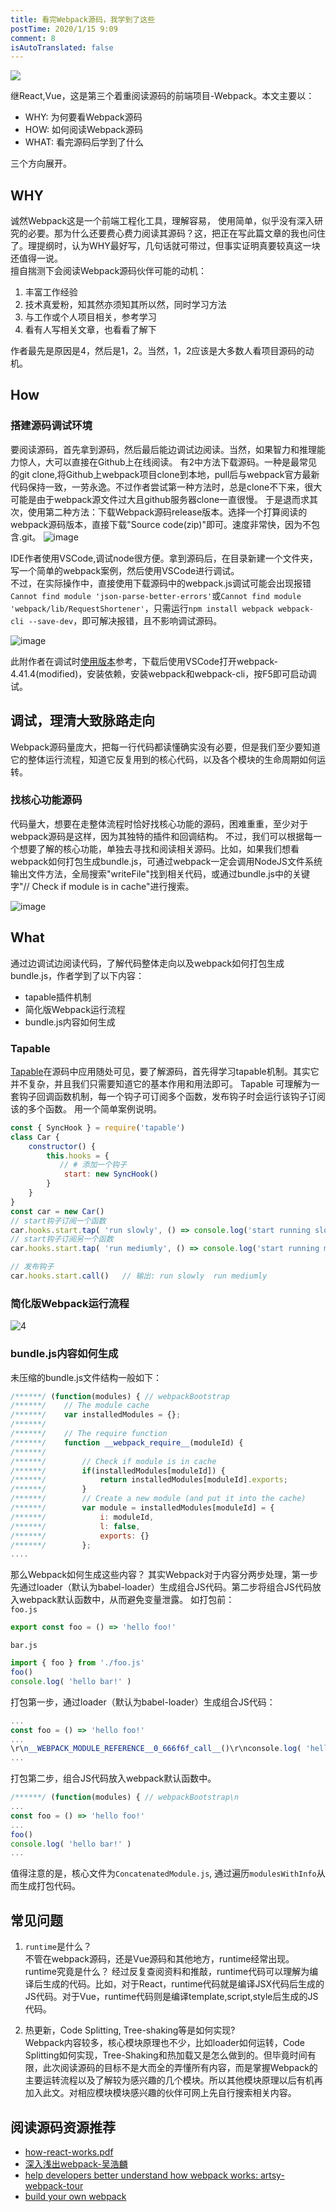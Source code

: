 ```yaml
---
title: 看完Webpack源码，我学到了这些
postTime: 2020/1/15 9:09
comment: 8
isAutoTranslated: false
---
```


![](https://user-images.githubusercontent.com/23733477/72396026-56ca7980-3776-11ea-8711-abf38176d1fe.png)

继React,Vue，这是第三个着重阅读源码的前端项目-Webpack。本文主要以：  
* WHY: 为何要看Webpack源码
* HOW: 如何阅读Webpack源码   
* WHAT: 看完源码后学到了什么 

三个方向展开。
## WHY
诚然Webpack这是一个前端工程化工具，理解容易， 使用简单，似乎没有深入研究的必要。那为什么还要费心费力阅读其源码？这，把正在写此篇文章的我也问住了。理提纲时，认为WHY最好写，几句话就可带过，但事实证明真要较真这一块还值得一说。    
擅自揣测下会阅读Webpack源码伙伴可能的动机：  
1. 丰富工作经验  
2. 技术真爱粉，知其然亦须知其所以然，同时学习方法  
3. 与工作或个人项目相关，参考学习  
4. 看有人写相关文章，也看看了解下      

作者最先是原因是4，然后是1，2。当然，1，2应该是大多数人看项目源码的动机。

## How 
### 搭建源码调试环境
要阅读源码，首先拿到源码，然后最后能边调试边阅读。当然，如果智力和推理能力惊人，大可以直接在Github上在线阅读。
有2中方法下载源码。一种是最常见的git clone,将Github上webpack项目clone到本地，pull后与webpack官方最新代码保持一致，一劳永逸。不过作者尝试第一种方法时，总是clone不下来，很大可能是由于webpack源文件过大且github服务器clone一直很慢。
于是退而求其次，使用第二种方法：下载Webpack源码release版本。选择一个打算阅读的webpack源码版本，直接下载"Source code(zip)"即可。速度非常快，因为不包含.git。
![image](https://user-images.githubusercontent.com/23733477/72396287-2a632d00-3777-11ea-9aa8-7ba669a1869a.png)


IDE作者使用VSCode,调试node很方便。拿到源码后，在目录新建一个文件夹，写一个简单的webpack案例，然后使用VSCode进行调试。    
不过，在实际操作中，直接使用下载源码中的webpack.js调试可能会出现报错`Cannot find module 'json-parse-better-errors'`或`Cannot find module 'webpack/lib/RequestShortener'`，只需运行`npm install webpack webpack-cli --save-dev`，即可解决报错，且不影响调试源码。

![image](https://user-images.githubusercontent.com/23733477/72396313-42d34780-3777-11ea-9216-a5b60904a2e0.png)



此附作者在调试时[使用版本](https://github.com/Terry-Su/learn-webpack/archive/0.0.1.zip)参考，下载后使用VSCode打开webpack-4.41.4(modified)，安装依赖，安装webpack和webpack-cli，按F5即可启动调试。

## 调试，理清大致脉路走向
Webpack源码量庞大，把每一行代码都读懂确实没有必要，但是我们至少要知道它的整体运行流程，知道它反复用到的核心代码，以及各个模块的生命周期如何运转。


### 找核心功能源码
代码量大，想要在走整体流程时恰好找核心功能的源码，困难重重，至少对于webpack源码是这样，因为其独特的插件和回调结构。
不过，我们可以根据每一个想要了解的核心功能，单独去寻找和阅读相关源码。比如，如果我们想看webpack如何打包生成bundle.js，可通过webpack一定会调用NodeJS文件系统输出文件方法，全局搜索"writeFile"找到相关代码，或通过bundle.js中的关键字"// Check if module is in cache"进行搜索。

![image](https://user-images.githubusercontent.com/23733477/72396333-51b9fa00-3777-11ea-9b46-509e137da8af.png)



## What
通过边调试边阅读代码，了解代码整体走向以及webpack如何打包生成bundle.js，作者学到了以下内容：
* tapable插件机制
* 简化版Webpack运行流程
* bundle.js内容如何生成

### Tapable
[Tapable](https://github.com/webpack/tapable)在源码中应用随处可见，要了解源码，首先得学习tapable机制。其实它并不复杂，并且我们只需要知道它的基本作用和用法即可。
Tapable 可理解为一套钩子回调函数机制，每一个钩子可订阅多个函数，发布钩子时会运行该钩子订阅该的多个函数。
用一个简单案例说明。
```js
const { SyncHook } = require('tapable')
class Car {
    constructor() {
        this.hooks = {
           // # 添加一个钩子
            start: new SyncHook()
        }
    }
}
const car = new Car()
// start钩子订阅一个函数
car.hooks.start.tap( 'run slowly', () => console.log('start running slowly')  )
// start钩子订阅另一个函数
car.hooks.start.tap( 'run mediumly', () => console.log('start running mediumly') )

// 发布钩子
car.hooks.start.call()   // 输出: run slowly  run mediumly
```


### 简化版Webpack运行流程
![4](https://user-images.githubusercontent.com/23733477/72341656-b89ecb00-3705-11ea-8bd8-7e7232333f3d.png)


### bundle.js内容如何生成
未压缩的bundle.js文件结构一般如下：
```js
/******/ (function(modules) { // webpackBootstrap
/******/ 	// The module cache
/******/ 	var installedModules = {};
/******/
/******/ 	// The require function
/******/ 	function __webpack_require__(moduleId) {
/******/
/******/ 		// Check if module is in cache
/******/ 		if(installedModules[moduleId]) {
/******/ 			return installedModules[moduleId].exports;
/******/ 		}
/******/ 		// Create a new module (and put it into the cache)
/******/ 		var module = installedModules[moduleId] = {
/******/ 			i: moduleId,
/******/ 			l: false,
/******/ 			exports: {}
/******/ 		};
....
```
那么Webpack如何生成这些内容？
其实Webpack对于内容分两步处理，第一步先通过loader（默认为babel-loader）生成组合JS代码。第二步将组合JS代码放入webpack默认函数中，从而避免变量泄露。
如打包前：  
`foo.js`  
```js
export const foo = () => 'hello foo!'
```

`bar.js` 
```js
import { foo } from './foo.js'
foo()
console.log( 'hello bar!' )
```

打包第一步，通过loader（默认为babel-loader）生成组合JS代码：
```js
...
const foo = () => 'hello foo!'
...
\r\n__WEBPACK_MODULE_REFERENCE__0_666f6f_call__()\r\nconsole.log( 'hello bar!' )
...
```

打包第二步，组合JS代码放入webpack默认函数中。
```js
/******/ (function(modules) { // webpackBootstrap\n
...
const foo = () => 'hello foo!'
...
foo()
console.log( 'hello bar!' )
...
````
值得注意的是，核心文件为`ConcatenatedModule.js`, 通过遍历`modulesWithInfo`从而生成打包代码。


## 常见问题
1. `runtime`是什么？   
不管在webpack源码，还是Vue源码和其他地方，runtime经常出现。runtime究竟是什么？
经过反复查阅资料和推敲，runtime代码可以理解为编译后生成的代码。比如，对于React，runtime代码就是编译JSX代码后生成的JS代码。对于Vue，runtime代码则是编译template,script,style后生成的JS代码。

2. 热更新，Code Splitting, Tree-shaking等是如何实现?   
Webpack内容较多，核心模块原理也不少，比如loader如何运转，Code Splitting如何实现，Tree-Shaking和热加载又是怎么做到的。但毕竟时间有限，此次阅读源码的目标不是大而全的弄懂所有内容，而是掌握Webpack的主要运转流程以及了解较为感兴趣的几个模块。所以其他模块原理以后有机再加入此文。对相应模块模块感兴趣的伙伴可网上先自行搜索相关内容。


## 阅读源码资源推荐
* [how-react-works.pdf](https://raw.githubusercontent.com/sokra/slides/master/data/how-webpack-works.pdf)
* [深入浅出webpack-吴浩麟](https://webpack.wuhaolin.cn/)
* [help developers better understand how webpack works: artsy-webpack-tour](https://github.com/TheLarkInn/artsy-webpack-tour)
* [build your own webpack](https://www.youtube.com/watch?v=Gc9-7PBqOC8)

